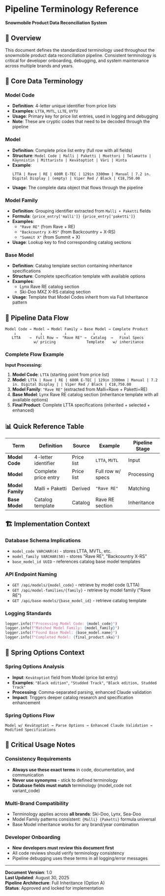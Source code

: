 # Pipeline Terminology Reference
**Snowmobile Product Data Reconciliation System**

## 🎯 Overview

This document defines the standardized terminology used throughout the snowmobile product data reconciliation pipeline. Consistent terminology is critical for developer onboarding, debugging, and system maintenance across multiple brands and years.

## 📝 Core Data Terminology

### **Model Code**
- **Definition**: 4-letter unique identifier from price lists
- **Examples**: `LTTA`, `MVTL`, `LLTE`, `UYTU`
- **Usage**: Primary key for price list entries, used in logging and debugging
- **Note**: These are cryptic codes that need to be decoded through the pipeline

### **Model** 
- **Definition**: Complete price list entry (full row with all fields)
- **Structure**: `Model Code | Malli | Paketti | Moottori | Telamatto | Käynnistin | Mittaristo | Kevätoptiot | Väri | Hinta`
- **Example**: 
  ```
  LTTA | Rave | RE | 600R E-TEC | 129in 3300mm | Manual | 7.2 in. Digital Display | (empty) | Viper Red / Black | €18,750.00
  ```
- **Usage**: The complete data object that flows through the pipeline

### **Model Family**
- **Definition**: Grouping identifier extracted from `Malli + Paketti` fields
- **Formula**: `{price_entry['malli']} {price_entry['paketti']}`
- **Examples**: 
  - `"Rave RE"` (from Rave + RE)
  - `"Backcountry X-RS"` (from Backcountry + X-RS)
  - `"Summit X"` (from Summit + X)
- **Usage**: Lookup key to find corresponding catalog sections

### **Base Model**
- **Definition**: Catalog template section containing inheritance specifications
- **Structure**: Complete specification template with available options
- **Examples**: 
  - Lynx Rave RE catalog section
  - Ski-Doo MXZ X-RS catalog section
- **Usage**: Template that Model Codes inherit from via Full Inheritance pattern

## 🔄 Pipeline Data Flow

```
Model Code → Model → Model Family → Base Model → Complete Product
    ↓           ↓          ↓            ↓             ↓
   LTTA    →  Full Row →  "Rave RE" →  Catalog  →   Final Specs
             w/ pricing              Template    w/ inheritance
```

### **Complete Flow Example**

**Input Processing:**
1. **Model Code**: `LTTA` (starting point from price list)
2. **Model**: `LTTA | Rave | RE | 600R E-TEC | 129in 3300mm | Manual | 7.2 in. Digital Display | | Viper Red / Black | €18,750.00`
3. **Model Family**: `"Rave RE"` (extracted from Malli=Rave + Paketti=RE)
4. **Base Model**: Lynx Rave RE catalog section (inheritance template with all available options)
5. **Final Product**: Complete LTTA specifications (inherited + selected + enhanced)

## 📊 Quick Reference Table

| Term | Definition | Source | Example | Pipeline Stage |
|------|------------|--------|---------|----------------|
| **Model Code** | 4-letter identifier | Price list | `LTTA`, `MVTL` | Input |
| **Model** | Complete price entry | Price list | Full row w/ specs | Processing |
| **Model Family** | Malli + Paketti | Derived | `"Rave RE"` | Matching |
| **Base Model** | Catalog template | Catalog | Rave RE section | Inheritance |

## 🏗️ Implementation Context

### **Database Schema Implications**
- `model_code VARCHAR(4)` - stores LTTA, MVTL, etc.
- `model_family VARCHAR(50)` - stores "Rave RE", "Backcountry X-RS"
- `base_model_id UUID` - references catalog base model templates

### **API Endpoint Naming**
- `GET /api/models/{model_code}` - retrieve by model code (LTTA)
- `GET /api/model-families/{family}` - retrieve by model family ("Rave RE") 
- `GET /api/base-models/{base_model_id}` - retrieve catalog template

### **Logging Standards**
```python
logger.info(f"Processing Model Code: {model_code}")
logger.info(f"Matched Model Family: {model_family}")
logger.info(f"Found Base Model: {base_model.name}")
logger.info(f"Completed Model: {final_product.sku}")
```

## 🎯 Spring Options Context

### **Spring Options Analysis**
- **Input**: `Kevätoptiot` field from Model (price list entry)
- **Examples**: `"Black edition"`, `"Studded Track"`, `"Black edition, Studded Track"`
- **Processing**: Comma-separated parsing, enhanced Claude validation
- **Impact**: Triggers deeper catalog research and specification enhancement

### **Spring Options Flow**
```
Model w/ Kevätoptiot → Parse Options → Enhanced Claude Validation → Modified Specifications
```

## 🚨 Critical Usage Notes

### **Consistency Requirements**
- **Always use these exact terms** in code, documentation, and communication
- **Never use synonyms** - stick to defined terminology
- **Database fields must match** terminology (model_code not variant_code)

### **Multi-Brand Compatibility**
- Terminology applies across **all brands**: Ski-Doo, Lynx, Sea-Doo
- Model Family patterns consistent: `{Malli} {Paketti}` formula universal
- Base Model inheritance works for any brand/year combination

### **Developer Onboarding**
- **New developers must review this document first**
- All code reviews should verify terminology consistency
- Pipeline debugging uses these terms in all logging/error messages

---

**Document Version**: 1.0  
**Last Updated**: August 30, 2025  
**Pipeline Architecture**: Full Inheritance (Option A)  
**Status**: Approved and locked for implementation